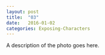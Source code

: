 ```yaml
---
layout: post
title:  "03"
date:   2016-01-02
categories: Exposing-Characters
---
```

A description of the photo goes here.
